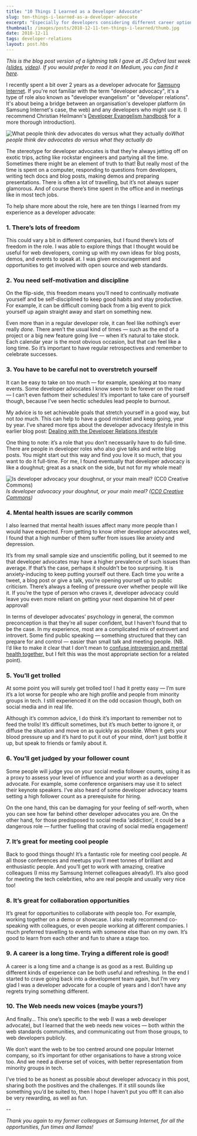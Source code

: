 ```yaml
---
title: "10 Things I Learned as a Developer Advocate"
slug: ten-things-i-learned-as-a-developer-advocate
excerpt: "Especially for developers considering different career options, here are ten things I learned from my time as a developer advocate (a.k.a. developer evangelist / developer relations engineer)"
thumbnail: /images/posts/2018-12-11-ten-things-i-learned/thumb.jpg
date: 2018-12-11
tags: developer-relations
layout: post.hbs
---
```


_This is the blog post version of a lightning talk I gave at JS Oxford last week ([slides](https://medium.com/r/?url=https%3A%2F%2Fdocs.google.com%2Fpresentation%2Fd%2F13s4nXNLzxNLccnr4MJrNbaOrQSU6CKQoPljXeJdgkOE%2Fpresent), [video](https://youtu.be/B6l5YQ8xA9g)). If you would prefer to read it on Medium, you can find it [here](https://medium.com/@poshaughnessy/10-things-i-learned-as-a-developer-advocate-a4d830bab704)._

I recently spent a bit over 2 years as a developer advocate for [Samsung Internet](https://samsunginter.net). If you're not familiar with the term "developer advocacy", it's a type of role also known as "developer evangelism" or "developer relations". It's about being a bridge between an organisation's developer platform (in Samsung Internet's case, the web) and any developers who might use it. (I recommend Christian Heilmann's [Developer Evangelism handbook](http://developer-evangelism.com/) for a more thorough introduction).

![What people think dev advocates do versus what they actually do](/images/posts/2018-12-11-ten-things-i-learned/what-people-think-vs-actually.jpg)_What people think dev advocates do versus what they actually do_

The stereotype for developer advocates is that they’re always jetting off on exotic trips, acting like rockstar engineers and partying all the time. Sometimes there might be an element of truth to that! But really most of the time is spent on a computer, responding to questions from developers, writing tech docs and blog posts, making demos and preparing presentations. There is often a lot of travelling, but it’s not always super glamorous. And of course there’s time spent in the office and in meetings like in most tech jobs.

To help share more about the role, here are ten things I learned from my experience as a developer advocate:

### 1. There’s lots of freedom

This could vary a bit in different companies, but I found there’s lots of freedom in the role. I was able to explore things that I thought would be useful for web developers, coming up with my own ideas for blog posts, demos, and events to speak at. I was given encouragement and opportunities to get involved with open source and web standards.

### 2. You need self-motivation and discipline

On the flip-side, this freedom means you’ll need to continually motivate yourself and be self-disciplined to keep good habits and stay productive. For example, it can be difficult coming back from a big event to pick yourself up again straight away and start on something new.

Even more than in a regular developer role, it can feel like nothing’s ever really _done_. There aren’t the usual kind of times — such as the end of a project or a big new feature going live — when it’s natural to take stock. Each calendar year is the most obvious occasion, but that can feel like a long time. So it’s important to have regular retrospectives and remember to celebrate successes.

### 3. You have to be careful not to overstretch yourself

It can be easy to take on too much — for example, speaking at too many events. Some developer advocates I know seem to be forever on the road — I can’t even fathom their schedules! It’s important to take care of yourself though, because I’ve seen hectic schedules lead people to burnout.

My advice is to set achievable goals that stretch yourself in a good way, but not _too_ much. This can help to have a good mindset and keep going, year by year. I’ve shared more tips about the developer advocacy lifestyle in this earlier blog post:
[Dealing with the Developer Relations lifestyle](https://medium.com/@poshaughnessy/surviving-the-developer-relations-lifestyle-27bd8bcf1f5f)

One thing to note: it’s a role that you don’t necessarily have to do full-time. There are people in developer roles who also give talks and write blog posts. You might start out this way and find you love it so much, that you want to do it full-time. For me, I found eventually that developer advocacy is like a doughnut; great as a snack on the side, but not for my whole meal!

![Is developer advocacy your doughnut, or your main meal? ([CC0 Creative Commons](https://pixabay.com/en/background-donut-donuts-sweet-food-15226/))](/images/posts/2018-12-11-ten-things-i-learned/donuts.png)_Is developer advocacy your doughnut, or your main meal? ([CC0 Creative Commons](https://pixabay.com/en/background-donut-donuts-sweet-food-15226/))_

### 4. Mental health issues are scarily common

I also learned that mental health issues affect many more people than I would have expected. From getting to know other developer advocates well, I found that a high number of them suffer from issues like anxiety and depression.

It’s from my small sample size and unscientific polling, but it seemed to me that developer advocates may have a higher prevalence of such issues than average. If that’s the case, perhaps it shouldn’t be too surprising. It is anxiety-inducing to keep putting yourself out there. Each time you write a tweet, a blog post or give a talk, you’re opening yourself up to public criticism. There’s always a feeling of pressure over whether people will like it. If you’re the type of person who craves it, developer advocacy could leave you even more reliant on getting your next dopamine hit of peer approval!

In terms of developer advocates’ psychology in general, the common preconception is that they’re all super confident, but I haven’t found that to be the case. In my experience, most are a complicated mix of extrovert and introvert. Some find public speaking — something structured that they can prepare for and control — easier than small talk and meeting people. (NB. I’d like to make it clear that I don’t mean to [confuse introversion and mental health together,](https://www.psychologytoday.com/us/blog/the-secret-lives-introverts/201710/yes-im-introvert-no-im-not-depressed) but I felt this was the most appropriate section for a related point).

### 5. You’ll get trolled

At some point you will surely get trolled too! I had it pretty easy — I’m sure it’s a lot worse for people who are high profile and people from minority groups in tech. I still experienced it on the odd occasion though, both on social media and in real life.

Although it’s common advice, I do think it’s important to remember not to feed the trolls! It’s difficult sometimes, but it’s much better to ignore it, or diffuse the situation and move on as quickly as possible. When it gets your blood pressure up and it’s hard to put it out of your mind, don’t just bottle it up, but speak to friends or family about it.

### 6. You’ll get judged by your follower count

Some people will judge you on your social media follower counts, using it as a proxy to assess your level of influence and your worth as a developer advocate. For example, some conference organisers may use it to select their keynote speakers. I’ve also heard of some developer advocacy teams setting a high follower count as a prerequisite for hiring.

On the one hand, this can be damaging for your feeling of self-worth, when you can see how far behind other developer advocates you are. On the other hand, for those predisposed to social media ‘addiction’, it could be a dangerous role — further fuelling that craving of social media engagement!

### 7. It’s great for meeting cool people

Back to good things though! It’s a fantastic role for meeting cool people. At all those conferences and meetups you’ll meet tonnes of brilliant and enthusiastic people. And you’ll get to work with amazing, creative colleagues (I miss my Samsung Internet colleagues already!). It’s also good for meeting the tech celebrities, who are real people and usually very nice too!

### 8. It’s great for collaboration opportunities

It’s great for opportunities to collaborate with people too. For example, working together on a demo or showcase. I also really recommend co-speaking with colleagues, or even people working at different companies. I much preferred travelling to events with someone else than on my own. It’s good to learn from each other and fun to share a stage too.

### 9. A career is a long time. Trying a different role is good!

A career is a long time and a change is as good as a rest. Building up different kinds of experience can be both useful and refreshing. In the end I started to crave going back into a development team again, but I’m very glad I was a developer advocate for a couple of years and I don’t have any regrets trying something different.

### 10. The Web needs new voices (maybe yours?)

And finally… This one’s specific to the web (I was a web developer advocate), but I learned that the web needs new voices — both within the web standards communities, and communicating out from those groups, to web developers publicly.

We don’t want the web to be too centred around one popular Internet company, so it’s important for other organisations to have a strong voice too. And we need a diverse set of voices, with better representation from minority groups in tech.

I’ve tried to be as honest as possible about developer advocacy in this post, sharing both the positives and the challenges. If it still sounds like something you’d be suited to, then I hope I haven’t put you off! It can also be very rewarding, as well as fun.

--

_Thank you again to my former colleagues at Samsung Internet, for all the opportunities, fun times and llamas!_
